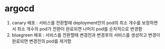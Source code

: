 # argocd

1. canary 배포 : 서비스를 전환할때 deployment안의 pod의 최소 개수를 보장하면서 최소 개수의 pod가 전환이 완료되면 나머지 pod를 순차적으로 변경함 
2. bluegreen 배포 : 서비스를 전환할때 변경전과 변경후의 서비스를 생성하고 변경이 완료되면 변경전의 pod를 제거함
